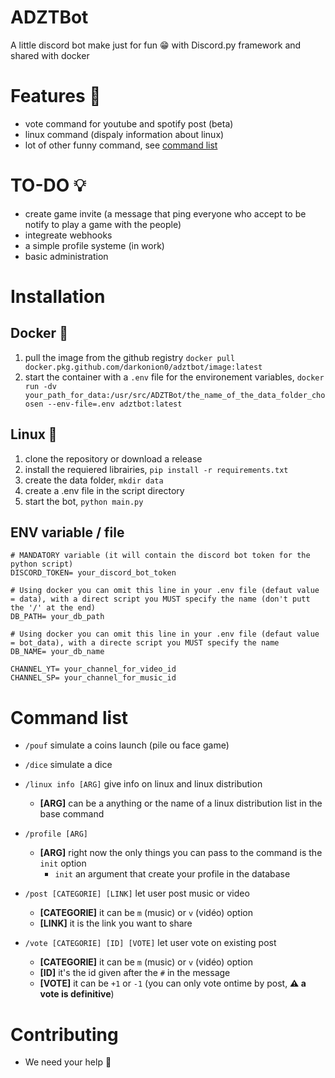 # ADZTBot

A little discord bot make just for fun :grin: with Discord.py framework and shared with docker

# Features :rocket:

- vote command for youtube and spotify post (beta)
- linux command (dispaly information about linux)
- lot of other funny command, see [command list](#command-list)

# TO-DO 💡

- create game invite (a message that ping everyone who accept to be notify to play a game with the people)
- integreate webhooks
- a simple profile systeme (in work)
- basic administration

# Installation

## Docker 🐋

1. pull the image from the github registry `docker pull docker.pkg.github.com/darkonion0/adztbot/image:latest`
2. start the container with a `.env` file for the environement variables, `docker run -dv your_path_for_data:/usr/src/ADZTBot/the_name_of_the_data_folder_choosen --env-file=.env adztbot:latest`

## Linux 🐧

1. clone the repository or download a release
2. install the requiered librairies, `pip install -r requirements.txt`
3. create the data folder, `mkdir data`
4. create a .env file in the script directory
5. start the bot, `python main.py`

## ENV variable / file

```env
# MANDATORY variable (it will contain the discord bot token for the python script)
DISCORD_TOKEN= your_discord_bot_token

# Using docker you can omit this line in your .env file (defaut value = data), with a direct script you MUST specify the name (don't putt the '/' at the end)
DB_PATH= your_db_path

# Using docker you can omit this line in your .env file (defaut value = bot_data), with a directe script you MUST specify the name
DB_NAME= your_db_name

CHANNEL_YT= your_channel_for_video_id
CHANNEL_SP= your_channel_for_music_id
```

# Command list

- `/pouf` simulate a coins launch (pile ou face game)

- `/dice` simulate a dice

- `/linux info [ARG]` give info on linux and linux distribution
	- **[ARG]** can be a anything or the name of a linux distribution list in the base command

- `/profile [ARG]`
	- **[ARG]** right now the only things you can pass to the command is the `init` option
		- `init` an argument that create your profile in the database

- `/post [CATEGORIE] [LINK]` let user post music or video
	- **[CATEGORIE]** it can be `m` (music) or `v` (vidéo) option
	- **[LINK]** it is the link you want to share

- `/vote [CATEGORIE] [ID] [VOTE]` let user vote on existing post
	- **[CATEGORIE]** it can be `m` (music) or `v` (vidéo) option
	- **[ID]** it's the id given after the `#` in the message
	- **[VOTE]** it can be `+1` or `-1` (you can only vote ontime by post, **⚠️ a vote is definitive**)

# Contributing
- We need your help :handshake:
